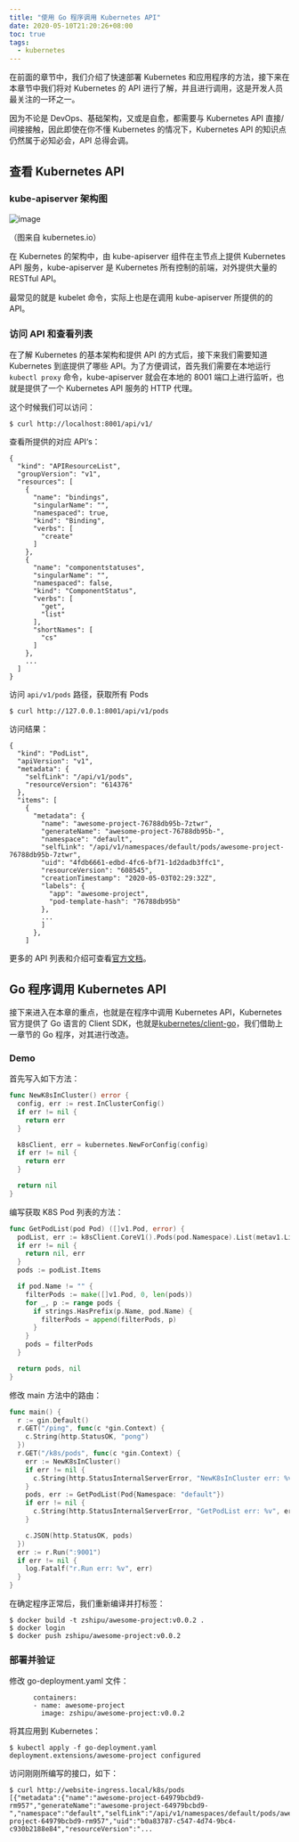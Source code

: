 ```yaml
---
title: "使用 Go 程序调用 Kubernetes API"
date: 2020-05-10T21:20:26+08:00
toc: true
tags: 
  - kubernetes
---
```


在前面的章节中，我们介绍了快速部署 Kubernetes 和应用程序的方法，接下来在本章节中我们将对 Kubernetes 的 API 进行了解，并且进行调用，这是开发人员最关注的一环之一。

因为不论是 DevOps、基础架构，又或是自愈，都需要与 Kubernetes API 直接/间接接触，因此即使在你不懂 Kubernetes 的情况下，Kubernetes API 的知识点仍然属于必知必会，API 总得会调。

## 查看 Kubernetes API

### kube-apiserver 架构图

![image](https://d33wubrfki0l68.cloudfront.net/7016517375d10c702489167e704dcb99e570df85/7bb53/images/docs/components-of-kubernetes.png)

（图来自 kubernetes.io）

在 Kubernetes 的架构中，由 kube-apiserver 组件在主节点上提供 Kubernetes API 服务，kube-apiserver 是 Kubernetes 所有控制的前端，对外提供大量的 RESTful API。

最常见的就是 kubelet 命令，实际上也是在调用 kube-apiserver 所提供的的 API。

###  访问 API 和查看列表

在了解 Kubernetes 的基本架构和提供 API 的方式后，接下来我们需要知道 Kubernetes 到底提供了哪些 API。为了方便调试，首先我们需要在本地运行 `kubectl proxy` 命令，kube-apiserver 就会在本地的 8001 端口上进行监听，也就是提供了一个 Kubernetes API 服务的 HTTP 代理。

这个时候我们可以访问：

```shell
$ curl http://localhost:8001/api/v1/
```

查看所提供的对应 API‘s：

```shell
{
  "kind": "APIResourceList",
  "groupVersion": "v1",
  "resources": [
    {
      "name": "bindings",
      "singularName": "",
      "namespaced": true,
      "kind": "Binding",
      "verbs": [
        "create"
      ]
    },
    {
      "name": "componentstatuses",
      "singularName": "",
      "namespaced": false,
      "kind": "ComponentStatus",
      "verbs": [
        "get",
        "list"
      ],
      "shortNames": [
        "cs"
      ]
    },
    ...
  ]
}
```

访问 `api/v1/pods` 路径，获取所有 Pods
```shell
$ curl http://127.0.0.1:8001/api/v1/pods
```

访问结果：

```
{
  "kind": "PodList",
  "apiVersion": "v1",
  "metadata": {
    "selfLink": "/api/v1/pods",
    "resourceVersion": "614376"
  },
  "items": [
    {
      "metadata": {
        "name": "awesome-project-76788db95b-7ztwr",
        "generateName": "awesome-project-76788db95b-",
        "namespace": "default",
        "selfLink": "/api/v1/namespaces/default/pods/awesome-project-76788db95b-7ztwr",
        "uid": "4fdb6661-edbd-4fc6-bf71-1d2dadb3ffc1",
        "resourceVersion": "608545",
        "creationTimestamp": "2020-05-03T02:29:32Z",
        "labels": {
          "app": "awesome-project",
          "pod-template-hash": "76788db95b"
        },
        ...
        ]
      },
    ]
```

更多的 API 列表和介绍可查看[官方文档](https://kubernetes.io/docs/reference/generated/kubernetes-api/v1.15/)。

## Go 程序调用 Kubernetes API

接下来进入在本章的重点，也就是在程序中调用 Kubernetes API，Kubernetes 官方提供了 Go 语言的 Client SDK，也就是[kubernetes/client-go](https://github.com/kubernetes/client-go)，我们借助上一章节的 Go 程序，对其进行改造。

### Demo

首先写入如下方法：

```go
func NewK8sInCluster() error {
  config, err := rest.InClusterConfig()
  if err != nil {
    return err
  }

  k8sClient, err = kubernetes.NewForConfig(config)
  if err != nil {
    return err
  }

  return nil
}
```

编写获取 K8S Pod 列表的方法：

```go
func GetPodList(pod Pod) ([]v1.Pod, error) {
  podList, err := k8sClient.CoreV1().Pods(pod.Namespace).List(metav1.ListOptions{})
  if err != nil {
    return nil, err
  }
  pods := podList.Items

  if pod.Name != "" {
    filterPods := make([]v1.Pod, 0, len(pods))
    for _, p := range pods {
      if strings.HasPrefix(p.Name, pod.Name) {
        filterPods = append(filterPods, p)
      }
    }
    pods = filterPods
  }

  return pods, nil
}
```

修改 main 方法中的路由：

```go
func main() {
  r := gin.Default()
  r.GET("/ping", func(c *gin.Context) {
    c.String(http.StatusOK, "pong")
  })
  r.GET("/k8s/pods", func(c *gin.Context) {
    err := NewK8sInCluster()
    if err != nil {
      c.String(http.StatusInternalServerError, "NewK8sInCluster err: %v", err)
    }
    pods, err := GetPodList(Pod{Namespace: "default"})
    if err != nil {
      c.String(http.StatusInternalServerError, "GetPodList err: %v", err)
    }

    c.JSON(http.StatusOK, pods)
  })
  err := r.Run(":9001")
  if err != nil {
    log.Fatalf("r.Run err: %v", err)
  }
}
```

在确定程序正常后，我们重新编译并打标签：

```
$ docker build -t zshipu/awesome-project:v0.0.2 .
$ docker login  
$ docker push zshipu/awesome-project:v0.0.2
```

### 部署并验证

修改 go-deployment.yaml 文件：

```
      containers:
      - name: awesome-project
        image: zshipu/awesome-project:v0.0.2
```

将其应用到 Kubernetes：

```
$ kubectl apply -f go-deployment.yaml 
deployment.extensions/awesome-project configured
```

访问刚刚所编写的接口，如下：

```
$ curl http://website-ingress.local/k8s/pods
[{"metadata":{"name":"awesome-project-64979bcbd9-rm957","generateName":"awesome-project-64979bcbd9-","namespace":"default","selfLink":"/api/v1/namespaces/default/pods/awesome-project-64979bcbd9-rm957","uid":"b0a83787-c547-4d74-9bc4-c930b2188e84","resourceVersion":"...
```
